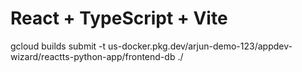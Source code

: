 # React + TypeScript + Vite
gcloud builds submit -t us-docker.pkg.dev/arjun-demo-123/appdev-wizard/reactts-python-app/frontend-db ./
